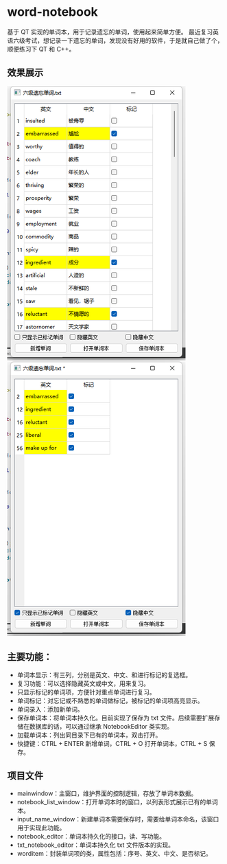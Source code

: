 # word-notebook
基于 QT 实现的单词本，用于记录遗忘的单词，使用起来简单方便。
最近复习英语六级考试，想记录一下遗忘的单词，发现没有好用的软件，于是就自己做了个，顺便练习下 QT 和 C++。
## 效果展示
![演示图片](./picture/sample1.png)
![演示图片](./picture/sample2.png)
## 主要功能：
- 单词本显示：有三列，分别是英文、中文、和进行标记的复选框。
- 复习功能：可以选择隐藏英文或中文，用来复习。
- 只显示标记的单词项，方便针对重点单词进行复习。
- 单词标记：对忘记或不熟悉的单词做标记，被标记的单词项高亮显示。
- 单词录入：添加新单词。
- 保存单词本：将单词本持久化。目前实现了保存为 txt 文件。后续需要扩展存储在数据库的话，可以通过继承 NotebookEditor 类实现。
- 加载单词本：列出同目录下已有的单词本，双击打开。
- 快捷键：CTRL + ENTER 新增单词，CTRL + O 打开单词本，CTRL + S 保存。
## 项目文件
- mainwindow：主窗口，维护界面的控制逻辑，存放了单词本数据。
- notebook_list_window：打开单词本时的窗口，以列表形式展示已有的单词本。
- input_name_window：新建单词本需要保存时，需要给单词本命名，该窗口用于实现此功能。
- notebook_editor：单词本持久化的接口，读、写功能。
- txt_notebook_editor：单词本持久化 txt 文件版本的实现。
- worditem：封装单词项的类，属性包括：序号、英文、中文、是否标记。
